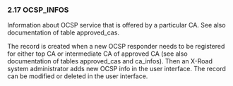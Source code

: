 ### 2.17 OCSP_INFOS

Information about OCSP service that is offered by a particular CA. See also documentation of table approved_cas.

The record is created when a new OCSP responder needs to be registered for either top CA or intermediate CA of approved CA (see also documentation of tables approved_cas and ca_infos). Then an X-Road system administrator adds new OCSP info in the user interface. The record can be modified or deleted in the user interface.